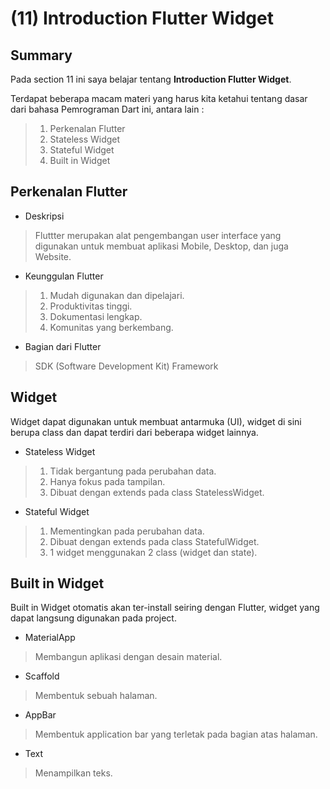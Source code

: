 # **(11) Introduction Flutter Widget**

## **Summary**

Pada section 11 ini saya belajar tentang **Introduction Flutter Widget**.

Terdapat beberapa macam materi yang harus kita ketahui tentang dasar dari bahasa Pemrograman Dart ini, antara lain :
>
> 1. Perkenalan Flutter
> 2. Stateless Widget
> 3. Stateful Widget
> 4. Built in Widget

## **Perkenalan Flutter**

- Deskripsi

> Fluttter merupakan alat pengembangan user interface yang digunakan untuk membuat aplikasi Mobile, Desktop, dan juga Website.

- Keunggulan Flutter

> 1. Mudah digunakan dan dipelajari.
> 2. Produktivitas tinggi.
> 3. Dokumentasi lengkap.
> 4. Komunitas yang berkembang.

- Bagian dari Flutter

> SDK (Software Development Kit)
> Framework

## **Widget**

Widget dapat digunakan untuk membuat antarmuka (UI), widget di sini berupa class dan dapat terdiri dari beberapa widget lainnya.

- Stateless Widget

> 1. Tidak bergantung pada perubahan data.
> 2. Hanya fokus pada tampilan.
> 3. Dibuat dengan extends pada class StatelessWidget.

- Stateful Widget

> 1. Mementingkan pada perubahan data.
> 2. Dibuat dengan extends pada class StatefulWidget.
> 3. 1 widget menggunakan 2 class (widget dan state).

## **Built in Widget**

Built in Widget otomatis akan ter-install seiring dengan Flutter, widget yang dapat langsung digunakan pada project.

- MaterialApp

> Membangun aplikasi dengan desain material.

- Scaffold

> Membentuk sebuah halaman.

- AppBar

> Membentuk application bar yang terletak pada bagian atas halaman.

- Text

> Menampilkan teks.
